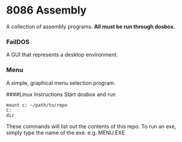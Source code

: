 8086 Assembly
=============
A collection of assembly programs. **All must be run through dosbox.**

### FailDOS
A GUI that represents a desktop environment.

### Menu
A simple, graphical menu selection program.

####Linux Instructions
Start dosbox and run

    mount c: ~/path/to/repo
	C:
	dir
	
These commands will list out the contents of this repo. To run an exe,
simply type the name of the exe. e.g. MENU.EXE
